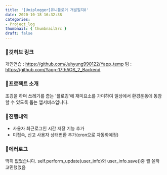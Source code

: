 ```yaml
---
title: '[Uniplogger]유니플로거 개발일지8'
date: 2020-10-18 16:32:38
categories: 
- Project_log
thumbnail: { thumbnailSrc }
draft: false
---
```


### 🎯깃허브 링크 
개인연습 : https://github.com/Juhyung990122/Yapp_temp
팀 : https://github.com/Yapp-17th/iOS_2_Backend

### 🎯프로젝트 소개 
조깅을 하며 쓰레기를 줍는 '플로깅'에 재미요소를 가미하여 
일상에서 환경운동에 동참할 수 있도록 돕는 앱서비스입니다.

### 🎯진행내역
- 사용자 최근로그인 시간 저장 기능 추가
- 미접속, 신고 사용자 상태변환 추가(cron으로 자동화예정)

### 🎯에러로그
딱히 없었습니다.
self.perform_update(user_info)와 user_info.save()중 뭘 쓸까 고민했었음